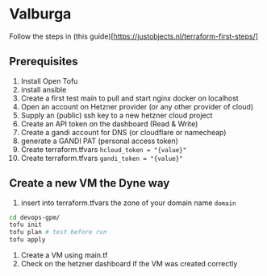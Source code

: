 # Valburga

Follow the steps in (this guide)[https://justobjects.nl/terraform-first-steps/]

## Prerequisites
1. Install Open Tofu
1. install ansible
2. Create a first test main to pull and start nginx docker on localhost
3. Open an account on Hetzner provider (or any other provider of cloud)
4. Supply an (public) ssh key to a new hetzner cloud project
5. Create an API token on the dashboard (Read & Write)
6. Create a gandi account for DNS (or cloudflare or namecheap)
1. generate a GANDI PAT (personal access token)
1. Create terraform.tfvars `hcloud_token = "{value}"`
1. Create terraform.tfvars `gandi_token = "{value}"`


## Create a new VM the Dyne way
1. insert into terraform.tfvars the zone of your domain name `domain`

```bash
cd devops-gpm/
tofu init
tofu plan # test before run
tofu apply
```
1. Create a VM using main.tf
1. Check on the hetzner dashboard if the VM was created correctly
